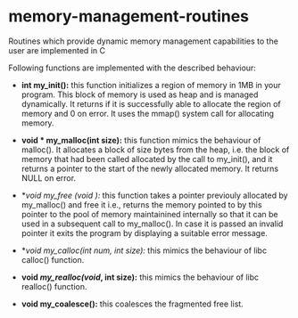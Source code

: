 # memory-management-routines
Routines which provide dynamic memory management capabilities to the user are implemented in C

Following functions are implemented with the described behaviour:

* **int my_init():** this function initializes a region of memory in 1MB in your program. This block of memory is used as heap and is managed dynamically. It returns if it is successfully able to allocate the region of memory and 0 on error. It uses the mmap() system call for allocating memory.

* **void * my_malloc(int size):** this function mimics the behaviour of malloc(). It allocates a block of size bytes from the heap, i.e. the block of memory that had been called allocated by the call to my_init(), and it returns a pointer to the start of the newly allocated memory. It returns NULL on error.

* **void my_free (void *):** this function takes a pointer previouly allocated by  my_malloc() and free it i.e., returns the memory pointed to by this pointer to the pool of memory maintainined internally so that it can be used in a subsequent call to my_malloc(). In case it is passed an invalid pointer it exits the program by displaying a suitable error message.

* **void *my_calloc(int num, int size):** this mimics the behaviour of libc calloc() function.

* **void *my_realloc(void*, int size):** this mimics the behaviour of libc realloc() function.

* **void my_coalesce():** this coalesces the fragmented free list.


